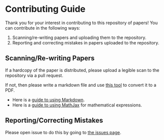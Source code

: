 # Contributing Guide

Thank you for your interest in contributing to this repository of
papers! You can contribute in the following ways:

1. Scanning/re-writing papers and uploading them to the repository.
2. Reporting and correcting mistakes in papers uploaded to the
   repository.

## Scanning/Re-writing Papers

If a hardcopy of the paper is distributed, please upload a legible scan
to the repository via a pull request.

If not, then please write a markdown file and use [this tool][1] to
convert it to a PDF.

- Here is a [guide to using Markdown][2].
- Here is a [guide to using MathJax][3] for mathematical expressions.

## Reporting/Correcting Mistakes

Please open issue to do this by going to [the issues page][4].

[1]: https://github.com/gamemaker1/latex-md-to-html
[2]: https://docs.github.com/en/get-started/writing-on-github/getting-started-with-writing-and-formatting-on-github/basic-writing-and-formatting-syntax
[3]: https://math.meta.stackexchange.com/questions/5020/mathjax-basic-tutorial-and-quick-reference
[4]: https://github.com/sanyamseac/exams2k24/issues/choose
